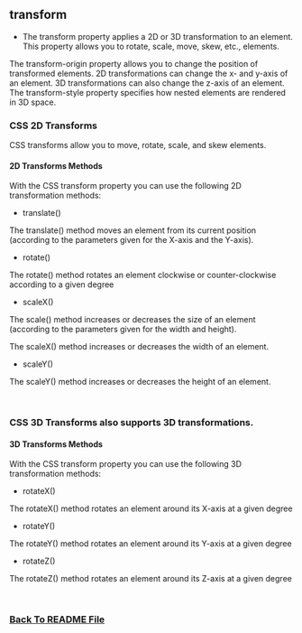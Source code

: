 ## transform

* The transform property applies a 2D or 3D transformation to an element. This property allows you to rotate, scale, move, skew, etc., elements.

The transform-origin property allows you to change the position of transformed elements.
2D transformations can change the x- and y-axis of an element. 3D transformations can also change the z-axis of an element.
The transform-style property specifies how nested elements are rendered in 3D space.

### CSS 2D Transforms
CSS transforms allow you to move, rotate, scale, and skew elements.

#### 2D Transforms Methods
With the CSS transform property you can use the following 2D transformation methods:

* translate()

The translate() method moves an element from its current position (according to the parameters given for the X-axis and the Y-axis).

* rotate()

The rotate() method rotates an element clockwise or counter-clockwise according to a given degree

* scaleX()

The scale() method increases or decreases the size of an element (according to the parameters given for the width and height).

The scaleX()
 method increases or decreases the width of an element.

* scaleY()

The scaleY() method increases or decreases the height of an element.


<br>

 ### CSS 3D Transforms also supports 3D transformations.

#### 3D Transforms Methods
With the CSS transform property you can use the following 3D transformation methods:

* rotateX()  

The rotateX() method rotates an element around its X-axis at a given degree 

* rotateY() 

 The rotateY() method rotates an element around its Y-axis at a given degree

* rotateZ() 

The rotateZ() method rotates an element around its Z-axis at a given degree

<br>


### [Back To README File](https://raghadmustafa96.github.io/reading-notes/README201)